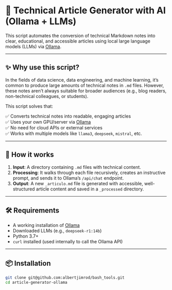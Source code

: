 
# 🧠 Technical Article Generator with AI (Ollama + LLMs)

This script automates the conversion of technical Markdown notes into clear, educational, and accessible articles using local large language models (LLMs) via [Ollama](https://ollama.com/).

---

## ✨ Why use this script?

In the fields of data science, data engineering, and machine learning, it’s common to produce large amounts of technical notes in `.md` files. However, these notes aren’t always suitable for broader audiences (e.g., blog readers, non-technical colleagues, or students).

This script solves that:

✅ Converts technical notes into readable, engaging articles  
✅ Uses your own GPU/server via [Ollama](https://ollama.com/)  
✅ No need for cloud APIs or external services  
✅ Works with multiple models like `llama3`, `deepseek`, `mistral`, etc.

---

## 🚀 How it works

1. **Input**: A directory containing `.md` files with technical content.
2. **Processing**: It walks through each file recursively, creates an instructive prompt, and sends it to Ollama’s `/api/chat` endpoint.
3. **Output**: A new `_articulo.md` file is generated with accessible, well-structured article content and saved in a `_processed` directory.

---

## 🛠️ Requirements

- A working installation of [Ollama](https://ollama.com/)
- Downloaded LLMs (e.g., `deepseek-r1:14b`)
- Python 3.7+
- `curl` installed (used internally to call the Ollama API)

---

## 📦 Installation

```bash
git clone git@github.com:albertjimrod/bash_tools.git
cd article-generator-ollama